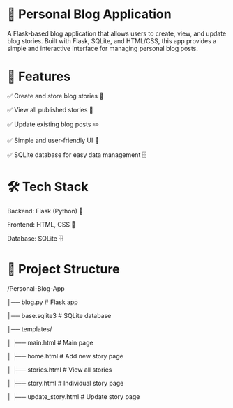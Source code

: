  # 📖 Personal Blog Application
A Flask-based blog application that allows users to create, view, and update blog stories. Built with Flask, SQLite, and HTML/CSS, this app provides a simple and interactive interface for managing personal blog posts.

# 🚀 Features
✅ Create and store blog stories 📜

✅ View all published stories 🧐

✅ Update existing blog posts ✏️

✅ Simple and user-friendly UI 🎨

✅ SQLite database for easy data management 🗄️

# 🛠️ Tech Stack
Backend: Flask (Python) 🐍

Frontend: HTML, CSS 🎨

Database: SQLite 🗄️


# 📂 Project Structure
/Personal-Blog-App

│── blog.py                 # Flask app

│── base.sqlite3             # SQLite database

│── templates/

│      	 ├── main.html            # Main page

│     	  ├── home.html            # Add new story page

│    	   ├── stories.html         # View all stories

│    	   ├── story.html           # Individual story page
	
│   	    ├── update_story.html    # Update story page
